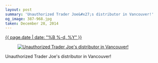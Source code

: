 ```yaml
---
layout: post
summary: 'Unauthorized Trader Joe&#x27;s distributor in Vancouver!'
og_image: 387-968.jpg
taken: December 28, 2014
---
```


<div class="post">
 <time>
  <a href="/387">
   {{ page.date | date: "%B %-d, %Y" }}
  </a>
 </time>
 <a href="/387">
  <figure data-taken="12/28/2014">
   <img alt="Unauthorized Trader Joe's distributor in Vancouver!" sizes="(min-width: 700px) 50vw, calc(100vw - 2rem)" src="{{ site.assets_url }}/387-484.jpg" srcset="{{ site.assets_url }}/387-968.jpg 968w, {{ site.assets_url }}/387-726.jpg 726w, {{ site.assets_url }}/387-484.jpg 484w, {{ site.assets_url }}/387-242.jpg 242w"/>
  </figure>
 </a>
 <span>
  Unauthorized Trader Joe's distributor in Vancouver!
 </span>
</div>
